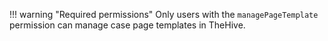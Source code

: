 !!! warning "Required permissions"
    Only users with the `managePageTemplate` permission can manage case page templates in TheHive.